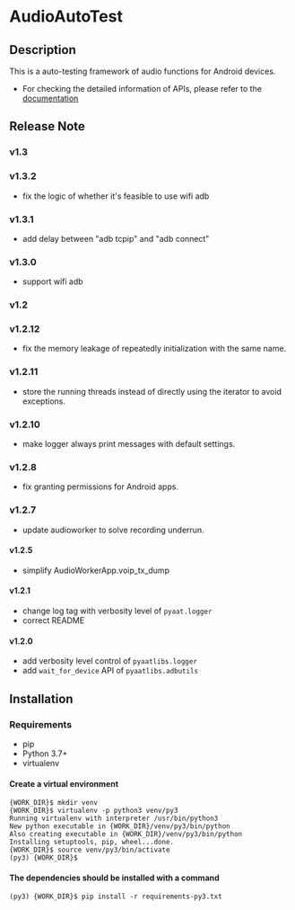 # AudioAutoTest
## Description
This is a auto-testing framework of audio functions for Android devices.

- For checking the detailed information of APIs, please refer to the [documentation](https://github.com/HW-Lee/AudioAutoTest/blob/master/libs/README.md)

## Release Note
### v1.3
### v1.3.2
- fix the logic of whether it's feasible to use wifi adb

### v1.3.1
- add delay between "adb tcpip" and "adb connect"

### v1.3.0
- support wifi adb

### v1.2
### v1.2.12
- fix the memory leakage of repeatedly initialization with the same name.

### v1.2.11
- store the running threads instead of directly using the iterator to avoid exceptions.

### v1.2.10
- make logger always print messages with default settings.

### v1.2.8
- fix granting permissions for Android apps.

### v1.2.7
- update audioworker to solve recording underrun.

#### v1.2.5
- simplify AudioWorkerApp.voip_tx_dump

#### v1.2.1
- change log tag with verbosity level of `pyaat.logger`
- correct README

#### v1.2.0
- add verbosity level control of `pyaatlibs.logger`
- add `wait_for_device` API of `pyaatlibs.adbutils`

## Installation
### Requirements
- pip
- Python 3.7+
- virtualenv

#### Create a virtual environment
```
{WORK_DIR}$ mkdir venv
{WORK_DIR}$ virtualenv -p python3 venv/py3
Running virtualenv with interpreter /usr/bin/python3
New python executable in {WORK_DIR}/venv/py3/bin/python
Also creating executable in {WORK_DIR}/venv/py3/bin/python
Installing setuptools, pip, wheel...done.
{WORK_DIR}$ source venv/py3/bin/activate
(py3) {WORK_DIR}$
```

#### The dependencies should be installed with a command
```
(py3) {WORK_DIR}$ pip install -r requirements-py3.txt
```
